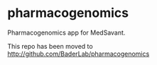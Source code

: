 pharmacogenomics
================

Pharmacogenomics app for MedSavant.

This repo has been moved to http://github.com/BaderLab/pharmacogenomics
